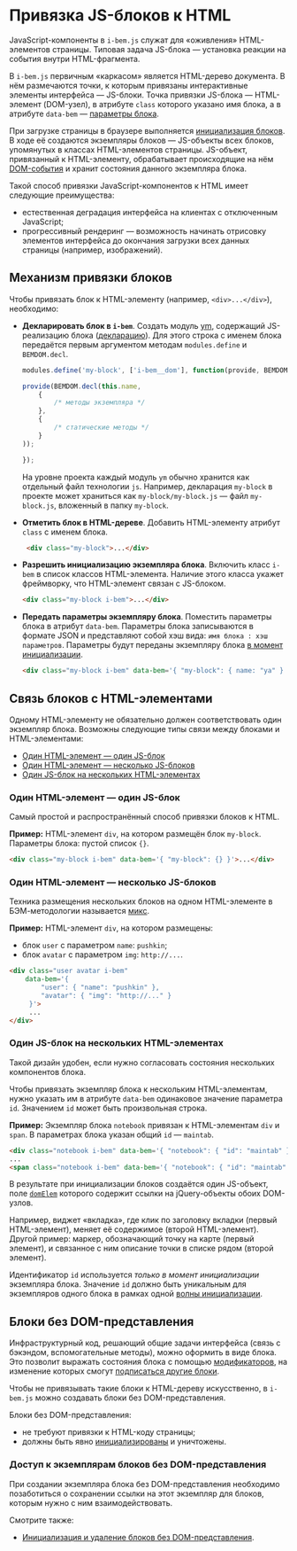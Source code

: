 # Привязка JS-блоков к HTML

JavaScript-компоненты в `i-bem.js` служат для «оживления» HTML-элементов
страницы. Типовая задача JS-блока — установка реакции на события внутри HTML-фрагмента.

В `i-bem.js` первичным «каркасом» является HTML-дерево документа. В нём размечаются точки, к которым привязаны интерактивные элементы интерфейса — JS-блоки.
Точка привязки JS-блока — HTML-элемент (DOM-узел), в атрибуте `class` которого
указано имя блока, а в атрибуте `data-bem` — [параметры блока](./i-bem-js-params.ru.md).

При загрузке страницы в браузере выполняется [инициализация блоков](./i-bem-js-init.ru.md). В ходе её создаются экземпляры блоков — JS-объекты всех блоков, упомянутых в классах HTML-элементов страницы. JS-объект, привязанный к HTML-элементу,
обрабатывает происходящие на нём [DOM-события](i-bem-js-events.ru.md#dom-события) и хранит состояния данного экземпляра блока.

Такой способ привязки JavaScript-компонентов к HTML имеет следующие преимущества:

* естественная деградация интерфейса на клиентах с отключенным JavaScript;
* прогрессивный рендеринг — возможность начинать отрисовку элементов интерфейса до окончания загрузки всех данных страницы (например, изображений).

## Механизм привязки блоков

Чтобы привязать блок к HTML-элементу (например, `<div>...</div>`), необходимо:

*   **Декларировать блок в `i-bem`**. Создать модуль [ym](https://github.com/ymaps/modules/blob/master/README.ru.md), содержащий JS-реализацию блока ([декларацию](./i-bem-js-decl.ru.md)). Для этого строка с именем блока передаётся первым аргументом методам `modules.define` и `BEMDOM.decl`.

    ```js
    modules.define('my-block', ['i-bem__dom'], function(provide, BEMDOM){

    provide(BEMDOM.decl(this.name,
        {
            /* методы экземпляра */
        },
        {
            /* статические методы */
        }
    ));

    });
    ```

    На уровне проекта каждый модуль `ym` обычно хранится как отдельный файл технологии `js`. Например, декларация `my-block` в проекте может храниться как `my-block/my-block.js` — файл `my-block.js`, вложенный в папку `my-block`.

*   **Отметить блок в HTML-дереве**. Добавить HTML-элементу атрибут `class` с именем блока.

    ```html
     <div class="my-block">...</div>
    ```

*   **Разрешить инициализацию экземпляра блока**. Включить класс `i-bem` в список классов HTML-элемента. Наличие этого класса укажет фреймворку, что HTML-элемент связан с JS-блоком.

    ```html
    <div class="my-block i-bem">...</div>
    ```

*   **Передать параметры экземпляру блока**. Поместить параметры блока в атрибут `data-bem`. Параметры блока записываются в формате JSON и представляют собой хэш вида: `имя блока : хэш параметров`. Параметры будут переданы экземпляру блока [в момент инициализации](./i-bem-js-init.ru.md).

    ```html
    <div class="my-block i-bem" data-bem='{ "my-block": { name: "ya" } }'>...</div>
    ```

## Связь блоков с HTML-элементами

Одному HTML-элементу не обязательно должен соответствовать один экземпляр блока. Возможны следующие типы связи между блоками и HTML-элементами:

* [Один HTML-элемент — один JS-блок](#Один-html-элемент--один-js-блок)
* [Один HTML-элемент — несколько JS-блоков](#Один-html-элемент--несколько-js-блоков)
* [Один JS-блок на нескольких HTML-элементах](#Один-js-блок-на-нескольких-html-элементах)

### Один HTML-элемент — один JS-блок

Самый простой и распространённый способ привязки блоков к HTML.

**Пример:** HTML-элемент `div`, на котором размещён блок `my-block`.
Параметры блока: пустой список `{}`.

```html
<div class="my-block i-bem" data-bem='{ "my-block": {} }'>...</div>
```

### Один HTML-элемент — несколько JS-блоков

Техника размещения нескольких блоков на одном HTML-элементе в БЭМ-методологии называется [микс](i-bem-js-decl.ru.md#Блоки-миксы).

**Пример:** HTML-элемент `div`, на котором размещены:

* блок `user` с параметром `name`: `pushkin`;
* блок `avatar` с параметром `img`: `http://...`.

```html
<div class="user avatar i-bem"
    data-bem='{
        "user": { "name": "pushkin" },
        "avatar": { "img": "http://..." }
     }'>
     ...
</div>
```

### Один JS-блок на нескольких HTML-элементах

Такой дизайн удобен, если нужно согласовать состояния нескольких компонентов блока.

Чтобы привязать экземпляр блока к нескольким HTML-элементам, нужно указать им в атрибуте `data-bem` одинаковое значение параметра `id`. Значением `id` может быть произвольная строка.

**Пример:** Экземпляр блока `notebook` привязан к HTML-элементам `div` и `span`.
В параметрах блока указан общий `id` — `maintab`.

```html
<div class="notebook i-bem" data-bem='{ "notebook": { "id": "maintab" }}'></div>
...
<span class="notebook i-bem" data-bem='{ "notebook": { "id": "maintab" }}'></span>
```

В результате при инициализации блоков создаётся один JS-объект, поле [`domElem`](./i-bem-js-dom.ru.md) которого содержит ссылки на jQuery-объекты обоих DOM-узлов.

Например, виджет «вкладка», где клик по заголовку вкладки (первый HTML-элемент), меняет её содержимое (второй HTML-элемент).
Другой пример: маркер, обозначающий точку на карте (первый элемент), и связанное с ним описание точки в списке рядом (второй элемент).

Идентификатор `id` используется *только в момент инициализации* экземпляра блока. Значение `id` должно быть уникальным для экземпляров одного блока в рамках одной [волны инициализации](i-bem-js-init.ru.md#Волны-инициализации).

## Блоки без DOM-представления

Инфраструктурный код, решающий общие задачи интерфейса (связь с бэкэндом, вспомогательные методы), можно оформить в виде блока. Это позволит выражать состояния блока с помощью [модификаторов](./i-bem-js-states.ru.md), на изменение которых смогут [подписаться другие блоки](i-bem-js-states.ru.md#Триггеры-на-установку-модификаторов).

Чтобы не привязывать такие блоки к HTML-дереву искусственно, в `i-bem.js` можно создавать блоки без DOM-представления.

Блоки без DOM-представления:

 * не требуют привязки к HTML-коду страницы;
 * должны быть явно [инициализированы](i-bem-js-init.ru.md#Инициализация-и-удаление-блоков-без-dom-представления) и уничтожены.

### Доступ к экземплярам блоков без DOM-представления

При создании экземпляра блока без DOM-представления необходимо позаботиться о сохранении ссылки на этот экземпляр для блоков, которым нужно с ним взаимодействовать.

Смотрите также:
* [Инициализация и удаление блоков без DOM-представления](i-bem-js-init.ru.md#Инициализация-и-удаление-блоков-без-dom-представления).
